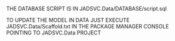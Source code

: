 

THE DATABASE SCRIPT IS IN JADSVC.Data/DATABASE/script.sql

TO UPDATE THE MODEL IN DATA JUST EXECUTE JADSVC.Data/Scaffold.txt IN THE PACKAGE MANAGER CONSOLE POINTING TO JADSVC.Data PROJECT
